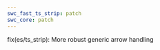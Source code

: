 ```yaml
---
swc_fast_ts_strip: patch
swc_core: patch
---
```


fix(es/ts_strip): More robust generic arrow handling
